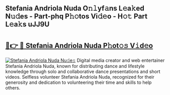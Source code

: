 ## Stefania Andriola Nuda O𝚗𝚕yf𝚊ns L𝚎a𝚔ed N𝚞𝚍es - Part-phq P𝚑𝚘tos Vi𝚍𝚎o - H𝚘𝚝 Part L𝚎a𝚔s uJJ9U

# <h2><a href="http://kf35tfc.oniu.top/?m=Stefania+Andriola+Nuda">🔗👉 🔴 Stefania Andriola Nuda P𝚑ot𝚘𝚜 V𝚒d𝚎o</a></h2>

[![Stefania Andriola Nuda Nu𝚍e𝚜](https://i.imgur.com/0qMVB7G.gif)](http://kf35tfc.oniu.top/?m=Stefania+Andriola+Nuda)
Digital media creator and web entertainer Stefania Andriola Nuda, known for distributing dance and lifestyle knowledge through solo and collaborative dance presentations and short videos. Selfless volunteer Stefania Andriola Nuda, recognized for their generosity and dedication to volunteering their time and skills to help others.  
